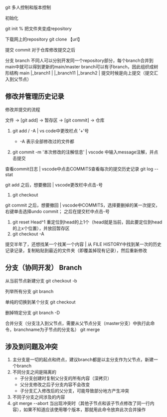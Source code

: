 git 多人控制和版本控制

初始化

git init  % 把文件夹变成repository

下载网上的repository
git clone 【url】

提交
commit 对于仓库修改提交之后

分支
branch 不同人可以分别开发同一个repository部分，每个branch合并到main中就可以得到更新的main/master
branch可以有子branch，因此组织成树形结构
main
|_branch1
|       |_branch11
|_branch2
|
提交时候是向上提交（提交汇入到父节点）



## 修改并管理历史记录

修改并提交的流程

文件 -> [git add] -> 暂存区 -> [git commit] -> 仓库

1. git add <file>/ -A                |  vs code中更改栏点 '+'号
    - -A 表示全部修改过的文件都

2. git commit -m '本次修改的注解信息'   |  vscode 中输入message注解，并点击提交 

查看commit日志                         | vscode中点击COMMITS查看每次的提交历史记录
git log --stat


git add <file> 之后，想要撤回          | vscode更改栏中点击-号

1. git checkout <file>


git commit 之后，想要撤回             | vscode中COMMITS，选择要删掉的某一次提交，右键单击选择undo commit； 之后在提交栏中点击-号

1. git reset Head^1 重定位到head的上1个（head就是当前，因此要定位到head的上x个位置），并放回暂存区
2. git checkout -A

提交半年了，还想找某一个找某一个内容               | 从 FILE HISTORY中找到某一次的历史记录记录，复制粘贴到最近的文件夹（即覆盖掉现有记录），然后重新修改


## 分支（协同开发） Branch

从当前节点新建分支
git checkout -b <branchname>

列举所有分支
git branch

单纯的切换到某个分支
git checkout <branchname>

删掉特定分支
git branch -D <branchname>

合并分支（分支注入到父节点，需要从父节点分支（master分支）中执行此命令，branchname为子节点的分支名）
git merge <branchname>

## 涉及到问题及冲突
1. 主分支是一切的起点和终点，建议branch都是以主分支作为父节点，新建一个branch
2. 不同分支之间是隔离的
    - 子分支创建时复制父分支的所有内容（深拷贝）
    - 父分支修改之后子分支内容不会改变
    - 子分支汇入修改后的父分支，可能导致部分地方产生冲突
3. 不同子分支之间涉及的内容
4. git merge --abort 当出现冲突时（其他子节点和该子节点修改了同一行内容），如果不知道应该使用哪个版本，那就用此命令放弃此次合并操作
